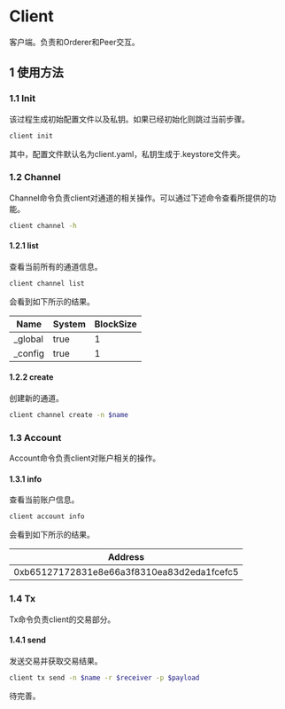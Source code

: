 # Client

客户端。负责和Orderer和Peer交互。

## 1 使用方法

### 1.1 Init

该过程生成初始配置文件以及私钥。如果已经初始化则跳过当前步骤。

```bash
client init
```

其中，配置文件默认名为client.yaml，私钥生成于.keystore文件夹。

### 1.2 Channel

Channel命令负责client对通道的相关操作。可以通过下述命令查看所提供的功能。

```bash
client channel -h
```

#### 1.2.1 list

查看当前所有的通道信息。

```bash
client channel list
```

会看到如下所示的结果。

Name | System | BlockSize
---- | --- | ---
_global | true | 1
_config | true | 1

#### 1.2.2 create

创建新的通道。

```bash
client channel create -n $name
```

### 1.3 Account

Account命令负责client对账户相关的操作。

#### 1.3.1 info

查看当前账户信息。

```bash
client account info
```

会看到如下所示的结果。

Address |
 ----   |
0xb65127172831e8e66a3f8310ea83d2eda1fcefc5|

### 1.4 Tx

Tx命令负责client的交易部分。

#### 1.4.1 send

发送交易并获取交易结果。

```bash
client tx send -n $name -r $receiver -p $payload
```

待完善。